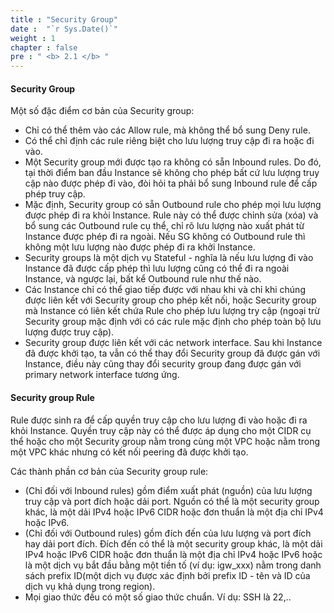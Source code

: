 ```yaml
---
title : "Security Group"
date :  "`r Sys.Date()`" 
weight : 1
chapter : false
pre : " <b> 2.1 </b> "
---
```

#### Security Group

Một số đặc điểm cơ bản của Security group:

* Chỉ có thể thêm vào các Allow rule, mà không thể bổ sung Deny rule.
* Có thể chỉ định các rule riêng biệt cho lưu lượng truy cập đi ra hoặc đi vào.
* Một Security group mới được tạo ra không có sẵn Inbound rules. 
  Do đó, tại thời điểm ban đầu Instance sẽ không cho phép bất cứ lưu lượng truy cập nào được phép đi vào, đòi hỏi ta phải bổ sung Inbound rule để cấp phép truy cập.
* Mặc định, Security group có sẵn Outbound rule cho phép mọi lưu lượng được phép đi ra khỏi Instance. 
Rule này có thể được chỉnh sửa (xóa) và bổ sung các Outbound rule cụ thể, chỉ rõ lưu lượng nào xuất phát từ Instance được phép đi ra ngoài.
Nếu SG không có Outbound rule thì không một lưu lượng nào được phép đi ra khởi Instance. 
* Security groups là một dịch vụ Stateful - nghĩa là nếu lưu lượng đi vào Instance đã được cấp phép thì lưu lượng cũng có thể đi ra ngoài Instance, và ngược lại, bất kể Outbound rule như thế nào.
* Các Instance chỉ có thể giao tiếp được với nhau khi và chỉ khi chúng được liên kết với Security group cho phép kết nối, hoặc Security group mà Instance có liên kết chứa Rule cho phép lưu lượng try cập (ngoại trừ Security group mặc định với có các rule  mặc định cho phép toàn bộ lưu lượng được truy cập).
* Security group được liên kết với các network interface. 
Sau khi Instance đã được khởi tạo, ta vẫn có thể thay đổi Security group đã được gán với Instance, điều này cũng thay đổi security group đang được gán với primary network interface tương ứng. 

#### Security group Rule

Rule được sinh ra để cấp quyền truy cập cho lưu lượng đi vào hoặc đi ra khỏi Instance. Quyền truy cập này có thể được áp dụng cho một CIDR cụ thể hoặc cho một Security group nằm trong cùng một VPC hoặc nằm trong một VPC khác nhưng có kết nối peering đã được khởi tạo. 

Các thành phần cơ bản của Security group rule:
* (Chỉ đối với Inbound rules) gồm điểm xuất phát (nguồn) của lưu lượng truy cập và port đích hoặc dải port.
Nguồn có thể là một security group khác, là một dải IPv4 hoặc IPv6 CIDR hoặc đơn thuẩn là một địa chỉ IPv4 hoặc IPv6.
* (Chỉ đối với Outbound rules) gồm đích đến của lưu lượng và port đích hay dải port đích.
Đích đến có thể là một security group khác, là một dải IPv4 hoặc IPv6 CIDR hoặc đơn thuẩn là một địa chỉ IPv4 hoặc IPv6 hoặc là một dịch vụ bắt đầu bằng một tiền tố (ví dụ: igw_xxx) nằm trong danh sách prefix ID(một dịch vụ được xác định bởi prefix ID - tên và ID của dịch vụ khả dụng trong region).
* Mọi giao thức đều có một số giao thức chuẩn. Ví dụ: SSH là 22,..

